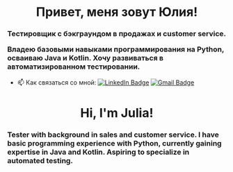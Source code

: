 <h1 align="center">Привет, меня зовут Юлия! </h1>
<h3 align="left">Тестировщик с бэкграундом в продажах и customer service. 

Владею базовыми навыками программирования на Python, осваиваю Java и Kotlin. Хочу развиваться в автоматизированном тестировании. </h3>

- 📫 Как связаться со мной: [![LinkedIn Badge](https://img.shields.io/badge/-@julia-didenko-blue?style=flat&logo=LinkedIn&logoColor=white)](https://www.linkedin.com/in/julia-didenko/) [![Gmail Badge](https://img.shields.io/badge/-Gmail-red?style=flat&logo=Gmail&logoColor=white)](mailto:iuliia.didenko@gmail.com)

<h1 align="center">Hi, I'm Julia! </h1>
<h3 align="left">Tester with background in sales and customer service. I have basic programming experience with Python, currently gaining expertise in Java and Kotlin. Aspiring to specialize in automated testing.</h3>
